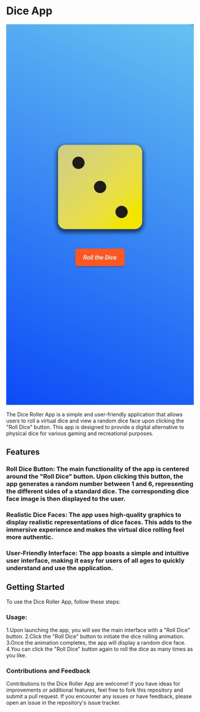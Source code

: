 # Dice App
![Dice App UI](DiceApp.jpg)

The Dice Roller App is a simple and user-friendly application that allows users to roll a virtual dice and view a random dice face upon clicking the "Roll Dice" button. This app is designed to provide a digital alternative to physical dice for various gaming and recreational purposes.

## Features
### Roll Dice Button: The main functionality of the app is centered around the "Roll Dice" button. Upon clicking this button, the app generates a random number between 1 and 6, representing the different sides of a standard dice. The corresponding dice face image is then displayed to the user.

### Realistic Dice Faces: The app uses high-quality graphics to display realistic representations of dice faces. This adds to the immersive experience and makes the virtual dice rolling feel more authentic.

### User-Friendly Interface: The app boasts a simple and intuitive user interface, making it easy for users of all ages to quickly understand and use the application.

## Getting Started
To use the Dice Roller App, follow these steps:

### Usage:

1.Upon launching the app, you will see the main interface with a "Roll Dice" button.
2.Click the "Roll Dice" button to initiate the dice rolling animation.
3.Once the animation completes, the app will display a random dice face.
4.You can click the "Roll Dice" button again to roll the dice as many times as you like.

### Contributions and Feedback
Contributions to the Dice Roller App are welcome! If you have ideas for improvements or additional features, feel free to fork this repository and submit a pull request. If you encounter any issues or have feedback, please open an issue in the repository's issue tracker.

